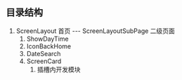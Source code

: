 ## 目录结构
1. ScreenLayout 首页 --- ScreenLayoutSubPage 二级页面
   1. ShowDayTime
   2. IconBackHome
   3. DateSearch
   4. ScreenCard
      1. 插槽内开发模块